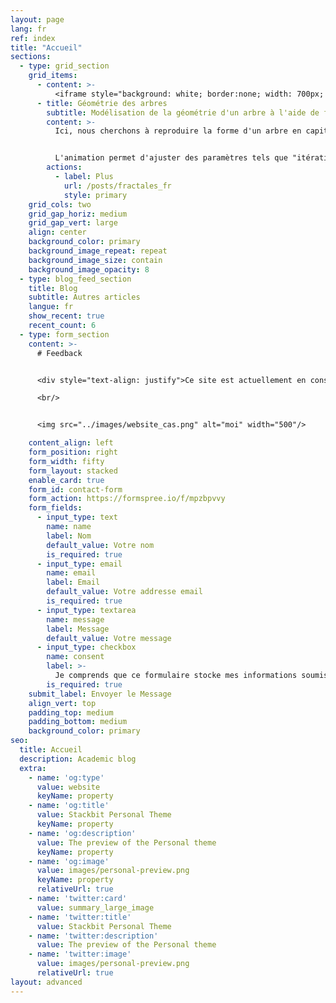 ```yaml
---
layout: page
lang: fr
ref: index
title: "Accueil"
sections:
  - type: grid_section
    grid_items:
      - content: >-
          <iframe style="background: white; border:none; width: 700px; height: 900px ; frameborder: 0 ; zoom: 0.8; -moz-transform: scale(0.8); -moz-transform-origin: 0 0;" scrolling="no" src="../../simulations/tree_central_fr.html" ></iframe>
      - title: Géométrie des arbres
        subtitle: Modélisation de la géométrie d'un arbre à l'aide de fractales.
        content: >-
          Ici, nous cherchons à reproduire la forme d'un arbre en capitalisant sur la similitude des processus de ramification à différentes échelles. En observant un arbre, nous constatons qu'à partir du tronc, de multiples branches émergent, chacune s'apparentant à un petit tronc donnant naissance à des branches plus petites. Ce principe récursif guide l'opération itérative, créant des branches de plus en plus petites.


          L'animation permet d'ajuster des paramètres tels que "itérations" pour dessiner plus de branches, "décroissance" pour signifier les différences d'échelle, et "angle" pour spécifier l'angle de ramification.
        actions:
          - label: Plus
            url: /posts/fractales_fr
            style: primary
    grid_cols: two
    grid_gap_horiz: medium
    grid_gap_vert: large
    align: center
    background_color: primary
    background_image_repeat: repeat
    background_image_size: contain
    background_image_opacity: 8
  - type: blog_feed_section
    title: Blog
    subtitle: Autres articles
    langue: fr
    show_recent: true
    recent_count: 6
  - type: form_section
    content: >-
      # Feedback


      <div style="text-align: justify">Ce site est actuellement en construction, et j'apprécie grandement tous les opinions et conseils pour améliorer sa clarté et sa pédagogie. N'hésitez pas à partager vos idées d'articles ou de nouvelles simulations. Je serais enchanté d'interagir avec vous afin de les intégrer au site. Merci d'avance pour votre contribution !</div>      

      <br/>      


      <img src="../images/website_cas.png" alt="moi" width="500"/>

    content_align: left
    form_position: right
    form_width: fifty
    form_layout: stacked
    enable_card: true
    form_id: contact-form
    form_action: https://formspree.io/f/mpzbpvvy
    form_fields:
      - input_type: text
        name: name
        label: Nom
        default_value: Votre nom
        is_required: true
      - input_type: email
        name: email
        label: Email
        default_value: Votre addresse email
        is_required: true
      - input_type: textarea
        name: message
        label: Message
        default_value: Votre message
      - input_type: checkbox
        name: consent
        label: >-
          Je comprends que ce formulaire stocke mes informations soumises pour que je puisse être contacté.
        is_required: true
    submit_label: Envoyer le Message
    align_vert: top
    padding_top: medium
    padding_bottom: medium
    background_color: primary
seo:
  title: Accueil
  description: Academic blog
  extra:
    - name: 'og:type'
      value: website
      keyName: property
    - name: 'og:title'
      value: Stackbit Personal Theme
      keyName: property
    - name: 'og:description'
      value: The preview of the Personal theme
      keyName: property
    - name: 'og:image'
      value: images/personal-preview.png
      keyName: property
      relativeUrl: true
    - name: 'twitter:card'
      value: summary_large_image
    - name: 'twitter:title'
      value: Stackbit Personal Theme
    - name: 'twitter:description'
      value: The preview of the Personal theme
    - name: 'twitter:image'
      value: images/personal-preview.png
      relativeUrl: true
layout: advanced
---
```



<!-- Global site tag (gtag.js) - Google Analytics -->
<script async src="https://www.googletagmanager.com/gtag/js?id=G-VPTWJKGKTG"></script>
<script>
  window.dataLayer = window.dataLayer || [];
  function gtag(){dataLayer.push(arguments);}
  gtag('js', new Date());

  gtag('config', 'G-VPTWJKGKTG');
</script>
